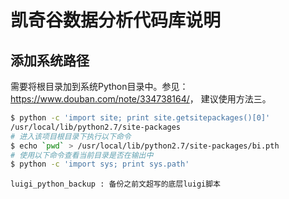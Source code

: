 # 凯奇谷数据分析代码库说明

## 添加系统路径
需要将根目录加到系统Python目录中。参见：<https://www.douban.com/note/334738164/>，
建议使用方法三。

```sh
$ python -c 'import site; print site.getsitepackages()[0]'
/usr/local/lib/python2.7/site-packages
# 进入该项目根目录下执行以下命令
$ echo `pwd` > /usr/local/lib/python2.7/site-packages/bi.pth
# 使用以下命令查看当前目录是否在输出中
$ python -c 'import sys; print sys.path'
```

```
luigi_python_backup : 备份之前文超写的底层luigi脚本
```
